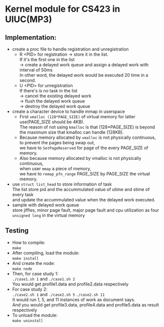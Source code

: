 # Kernel module for CS423 in UIUC(MP3)
  
## Implementation:  
* create a proc file to handle registration and unregistration  
  * R \<PID\> for registration -> store it in the list.  
    If it's the first one in the list  
    -> create a delayed work queue and assign a delayed work with interval of 50ms  
    In other word, the delayed work would be executed 20 time in a second.
  * U \<PID\> for unregistration  
    If there's is no task in the list  
    -> cancel the existing delayed work  
    -> flush the delayed work queue  
    -> destroy the delayed work queue  
* create a character device to handle mmap in userspace  
  * First `vmalloc (128*PAGE_SIZE)` of virtual memory for latter use(PAGE\_SIZE should be 4KB).  
    The reason of not using `kmalloc` is that 
    (128\*PAGE\_SIZE) is beyond the maximum size that kmalloc can handle (128KB).  
  * Because memory allocated by `vmalloc` is not physically continuous,  
    to prevent the pages being swap out,  
    we have to `SetPageReserved` for page of the every PAGE\_SIZE of memory.  
  * Also because memory allocated by vmalloc is not physically continuous,  
    when user `mmap` a piece of memory,  
    we have to `remap_pfn_range` PAGE\_SIZE by PAGE\_SIZE the virtual memory.  
* use `struct list_head` to store information of task  
  The list store pid and the accummulated value of utime and stime of every task  
  and update the accummulated value when the delayed work executed.  
* sample with delayed work queue  
  store jiffies, minor page fault, major page fault and cpu utilization as four `unsigned long` in the virtual memory  

## Testing
* How to compile:  
	`make`  
* After compiling, load the module:  
	`make install`  
* And create the node:  
	`make node`  
* Then, for case study 1:  
	`./case1.sh 1` and `./case1.sh 2`  
  You would get profile1.data and profile2.data respectively  
* For case study 2:  
	`./case2.sh 1` and `./case2.sh 5` `./case2.sh 11`  
  It would run 1, 5, and 11 instances of work as document says.  
  And you would get profile3.data, profile4.data and profile5.data as result respectively  
* To unload the module:  
	`make uninstall`  
